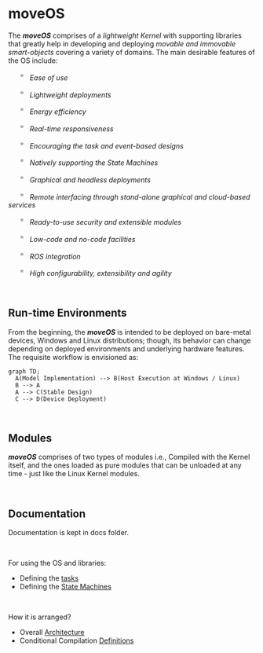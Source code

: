 # moveOS

The ***moveOS*** comprises of a *lightweight Kernel* with supporting libraries that greatly help in developing and deploying *movable and immovable smart-objects* covering a variety of domains. The main desirable features of the OS include:

&nbsp; &nbsp; &nbsp; <sup>:star:</sup> &nbsp; *Ease of use*

&nbsp; &nbsp; &nbsp; <sup>:star:</sup> &nbsp; *Lightweight deployments*
  
&nbsp; &nbsp; &nbsp; <sup>:star:</sup> &nbsp; *Energy efficiency*
  
&nbsp; &nbsp; &nbsp; <sup>:star:</sup> &nbsp; *Real-time responsiveness*
  
&nbsp; &nbsp; &nbsp; <sup>:star:</sup> &nbsp; *Encouraging the task and event-based designs*
  
&nbsp; &nbsp; &nbsp; <sup>:star:</sup> &nbsp; *Natively supporting the State Machines*
  
&nbsp; &nbsp; &nbsp; <sup>:star:</sup> &nbsp; *Graphical and headless deployments*
  
&nbsp; &nbsp; &nbsp; <sup>:star:</sup> &nbsp; *Remote interfacing through stand-alone graphical and cloud-based services*
  
&nbsp; &nbsp; &nbsp; <sup>:star:</sup> &nbsp; *Ready-to-use security and extensible modules*
  
&nbsp; &nbsp; &nbsp; <sup>:star:</sup> &nbsp; *Low-code and no-code facilities*
  
&nbsp; &nbsp; &nbsp; <sup>:star:</sup> &nbsp; *ROS integration*
  
&nbsp; &nbsp; &nbsp; <sup>:star:</sup> &nbsp; *High configurability, extensibility and agility*



&nbsp;

## Run-time Environments

From the beginning, the ***moveOS*** is intended to be deployed on bare-metal devices, Windows and Linux distributions; though, its behavior can change depending on deployed environments and underlying hardware features. The requisite workflow is envisioned as:

```mermaid
graph TD;
  A(Model Implementation) --> B(Host Execution at Windows / Linux)
  B --> A
  A --> C(Stable Design)
  C --> D(Device Deployment)
```



&nbsp;

## Modules

***moveOS*** comprises of two types of modules i.e., Compiled with the Kernel itself, and the ones loaded as pure modules that can be unloaded at any time - just like the Linux Kernel modules.



&nbsp;

## Documentation

Documentation is kept in docs folder.


&nbsp;

For using the OS and libraries:

  * Defining the [tasks](./docs/usage/Tasks.md)
  * Defining the [State Machines](./docs/usage/StateMachine.md)


&nbsp;

How it is arranged?

  * Overall [Architecture](./docs/contrib/Architecture.md)
  * Conditional Compilation [Definitions](./docs/contrib/Defines.md)
